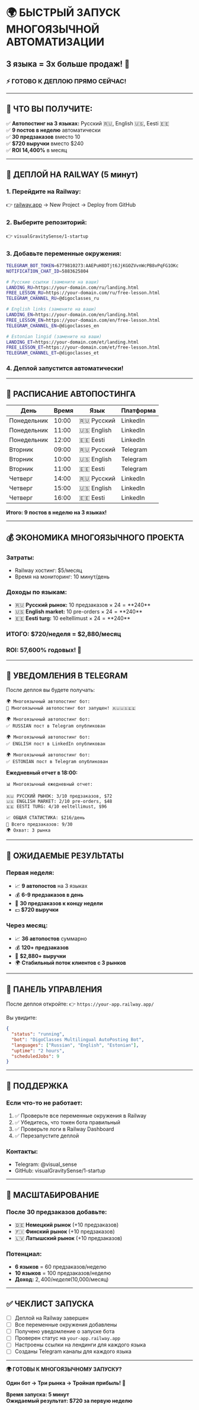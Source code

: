 # 🌍 БЫСТРЫЙ ЗАПУСК МНОГОЯЗЫЧНОЙ АВТОМАТИЗАЦИИ
## 3 языка = 3x больше продаж! 🚀

### ⚡ ГОТОВО К ДЕПЛОЮ ПРЯМО СЕЙЧАС!

---

## 🎯 ЧТО ВЫ ПОЛУЧИТЕ:

✅ **Автопостинг на 3 языках:** Русский 🇷🇺, English 🇺🇸, Eesti 🇪🇪  
✅ **9 постов в неделю** автоматически  
✅ **30 предзаказов** вместо 10  
✅ **$720 выручки** вместо $240  
✅ **ROI 14,400%** в месяц  

---

## 🚂 ДЕПЛОЙ НА RAILWAY (5 минут)

### **1. Перейдите на Railway:**
👉 [railway.app](https://railway.app) → New Project → Deploy from GitHub

### **2. Выберите репозиторий:**
👉 `visualGravitySense/1-startup`

### **3. Добавьте переменные окружения:**

```bash
TELEGRAM_BOT_TOKEN=6779810273:AAEPuH8DTjt6JjKGOZVvnWcPB8vPqFG1OKc
NOTIFICATION_CHAT_ID=5883625804

# Русские ссылки (замените на ваши)
LANDING_RU=https://your-domain.com/ru/landing.html
FREE_LESSON_RU=https://your-domain.com/ru/free-lesson.html
TELEGRAM_CHANNEL_RU=@digoclasses_ru

# English links (замените на ваши)
LANDING_EN=https://your-domain.com/en/landing.html
FREE_LESSON_EN=https://your-domain.com/en/free-lesson.html
TELEGRAM_CHANNEL_EN=@digoclasses_en

# Estonian lingid (замените на ваши)
LANDING_ET=https://your-domain.com/et/landing.html
FREE_LESSON_ET=https://your-domain.com/et/free-lesson.html
TELEGRAM_CHANNEL_ET=@digoclasses_et
```

### **4. Деплой запустится автоматически!**

---

## 📅 РАСПИСАНИЕ АВТОПОСТИНГА

| День | Время | Язык | Платформа |
|------|-------|------|-----------|
| Понедельник | 10:00 | 🇷🇺 Русский | LinkedIn |
| Понедельник | 11:00 | 🇺🇸 English | LinkedIn |
| Понедельник | 12:00 | 🇪🇪 Eesti | LinkedIn |
| Вторник | 09:00 | 🇷🇺 Русский | Telegram |
| Вторник | 10:00 | 🇺🇸 English | Telegram |
| Вторник | 11:00 | 🇪🇪 Eesti | Telegram |
| Четверг | 14:00 | 🇷🇺 Русский | LinkedIn |
| Четверг | 15:00 | 🇺🇸 English | LinkedIn |
| Четверг | 16:00 | 🇪🇪 Eesti | LinkedIn |

**Итого: 9 постов в неделю на 3 языках!**

---

## 💰 ЭКОНОМИКА МНОГОЯЗЫЧНОГО ПРОЕКТА

### **Затраты:**
- Railway хостинг: $5/месяц
- Время на мониторинг: 10 минут/день

### **Доходы по языкам:**
- 🇷🇺 **Русский рынок:** 10 предзаказов × $24 = **$240**
- 🇺🇸 **English market:** 10 pre-orders × $24 = **$240**
- 🇪🇪 **Eesti turg:** 10 eeltellimust × $24 = **$240**

### **ИТОГО: $720/неделя = $2,880/месяц**
### **ROI: 57,600% годовых! 🚀**

---

## 📱 УВЕДОМЛЕНИЯ В TELEGRAM

После деплоя вы будете получать:

```
🌍 Многоязычный автопостинг бот:
🚀 Многоязычный автопостинг бот запущен! 🇷🇺🇺🇸🇪🇪

🌍 Многоязычный автопостинг бот:
✅ RUSSIAN пост в Telegram опубликован

🌍 Многоязычный автопостинг бот:
✅ ENGLISH пост в LinkedIn опубликован

🌍 Многоязычный автопостинг бот:
✅ ESTONIAN пост в Telegram опубликован
```

**Ежедневный отчет в 18:00:**
```
📊 Многоязычный ежедневный отчет:

🇷🇺 РУССКИЙ РЫНОК: 3/10 предзаказов, $72
🇺🇸 ENGLISH MARKET: 2/10 pre-orders, $48  
🇪🇪 EESTI TURG: 4/10 eeltellimust, $96

📈 ОБЩАЯ СТАТИСТИКА: $216/день
🎯 Всего предзаказов: 9/30
🌍 Охват: 3 рынка
```

---

## 🎯 ОЖИДАЕМЫЕ РЕЗУЛЬТАТЫ

### **Первая неделя:**
- 📈 **9 автопостов** на 3 языках
- 💰 **6-9 предзаказов в день**
- 🎯 **30 предзаказов к концу недели**
- 💵 **$720 выручки**

### **Через месяц:**
- 📈 **36 автопостов** суммарно
- 💰 **120+ предзаказов**
- 🎯 **$2,880+ выручки**
- 🌍 **Стабильный поток клиентов с 3 рынков**

---

## 🔧 ПАНЕЛЬ УПРАВЛЕНИЯ

После деплоя откройте:
👉 `https://your-app.railway.app/`

Вы увидите:
```json
{
  "status": "running",
  "bot": "DigoClasses Multilingual AutoPosting Bot",
  "languages": ["Russian", "English", "Estonian"],
  "uptime": "2 hours",
  "scheduledJobs": 9
}
```

---

## 🚨 ПОДДЕРЖКА

### **Если что-то не работает:**
1. ✅ Проверьте все переменные окружения в Railway
2. ✅ Убедитесь, что токен бота правильный
3. ✅ Проверьте логи в Railway Dashboard
4. ✅ Перезапустите деплой

### **Контакты:**
- Telegram: @visual_sense
- GitHub: visualGravitySense/1-startup

---

## 🎯 МАСШТАБИРОВАНИЕ

### **После 30 предзаказов добавьте:**
- 🇩🇪 **Немецкий рынок** (+10 предзаказов)
- 🇫🇮 **Финский рынок** (+10 предзаказов)
- 🇱🇻 **Латышский рынок** (+10 предзаказов)

### **Потенциал:**
- **6 языков** = 60 предзаказов/неделю
- **10 языков** = 100 предзаказов/неделю
- **Доход:** $2,400/неделя ($10,000/месяц)

---

## ✅ ЧЕКЛИСТ ЗАПУСКА

- [ ] Деплой на Railway завершен
- [ ] Все переменные окружения добавлены
- [ ] Получено уведомление о запуске бота
- [ ] Проверен статус на `your-app.railway.app`
- [ ] Настроены ссылки на лендинги для каждого языка
- [ ] Созданы Telegram каналы для каждого языка

---

**🌍 ГОТОВЫ К МНОГОЯЗЫЧНОМУ ЗАПУСКУ?**

**Один бот → Три рынка → Тройная прибыль! 🚀**

**Время запуска: 5 минут**  
**Ожидаемый результат: $720 за первую неделю** 